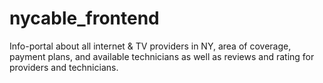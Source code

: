 # nycable_frontend
Info-portal about all internet & TV providers in NY, area of coverage, payment plans, and available technicians as well as reviews and rating for providers and technicians.
